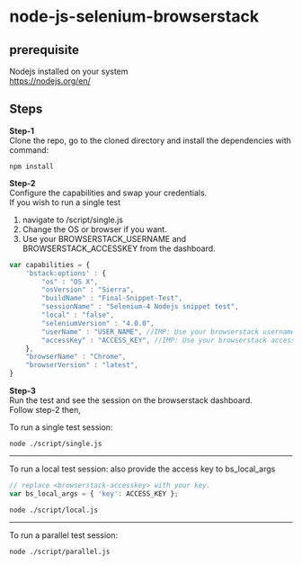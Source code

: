 # node-js-selenium-browserstack

## prerequisite
Nodejs installed on your system <br>
https://nodejs.org/en/

## Steps
<b>Step-1</b><br>
Clone the repo, go to the cloned directory and install the dependencies with command: <br/>
```
npm install 
```

<b>Step-2</b><br>
Configure the capabilities and swap your credentials. <br/>
If you wish to run a single test <br/>
1. navigate to /script/single.js
2. Change the OS or browser if you want.
3. Use your BROWSERSTACK_USERNAME and BROWSERSTACK_ACCESSKEY from the dashboard.

```javascript
var capabilities = {
	'bstack:options' : {
		"os" : "OS X", 
		"osVersion" : "Sierra",
		"buildName" : "Final-Snippet-Test",
		"sessionName" : "Selenium-4 Nodejs snippet test",
		"local" : "false",
		"seleniumVersion" : "4.0.0",
		"userName" : "USER_NAME", //IMP: Use your browserstack username here
		"accessKey" : "ACCESS_KEY", //IMP: Use your browserstack accesskey here
	},
	"browserName" : "Chrome",
	"browserVersion" : "latest",
}
```
<b>Step-3</b><br>
Run the test and see the session on the browserstack dashboard. <br/>
Follow step-2 then,

To run a single test session:
``` 
node ./script/single.js
```
---
To run a local test session:
also provide the access key to bs_local_args
```javascript
// replace <browserstack-accesskey> with your key.
var bs_local_args = { 'key': ACCESS_KEY };
```

``` 
node ./script/local.js
```
---
To run a parallel test session:
``` 
node ./script/parallel.js
```